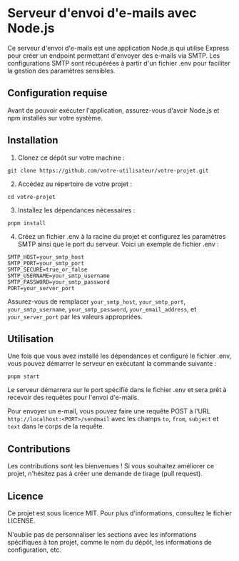 # Serveur d'envoi d'e-mails avec Node.js

Ce serveur d'envoi d'e-mails est une application Node.js qui utilise Express pour créer un endpoint permettant d'envoyer des e-mails via SMTP. Les configurations SMTP sont récupérées à partir d'un fichier .env pour faciliter la gestion des paramètres sensibles.

## Configuration requise

Avant de pouvoir exécuter l'application, assurez-vous d'avoir Node.js et npm installés sur votre système.

## Installation

1. Clonez ce dépôt sur votre machine :

```
git clone https://github.com/votre-utilisateur/votre-projet.git
```

2. Accédez au répertoire de votre projet :

```
cd votre-projet
```

3. Installez les dépendances nécessaires :

```
pnpm install
```

4. Créez un fichier .env à la racine du projet et configurez les paramètres SMTP ainsi que le port du serveur. Voici un exemple de fichier .env :

```
SMTP_HOST=your_smtp_host
SMTP_PORT=your_smtp_port
SMTP_SECURE=true_or_false
SMTP_USERNAME=your_smtp_username
SMTP_PASSWORD=your_smtp_password
PORT=your_server_port
```

Assurez-vous de remplacer `your_smtp_host`, `your_smtp_port`, `your_smtp_username`, `your_smtp_password`, `your_email_address`, et `your_server_port` par les valeurs appropriées.

## Utilisation

Une fois que vous avez installé les dépendances et configuré le fichier .env, vous pouvez démarrer le serveur en exécutant la commande suivante :

```
pnpm start
```

Le serveur démarrera sur le port spécifié dans le fichier .env et sera prêt à recevoir des requêtes pour l'envoi d'e-mails.

Pour envoyer un e-mail, vous pouvez faire une requête POST à l'URL `http://localhost:<PORT>/sendmail` avec les champs `to`, `from`, `subject` et `text` dans le corps de la requête.

## Contributions

Les contributions sont les bienvenues ! Si vous souhaitez améliorer ce projet, n'hésitez pas à créer une demande de tirage (pull request).

## Licence

Ce projet est sous licence MIT. Pour plus d'informations, consultez le fichier LICENSE.

N'oublie pas de personnaliser les sections avec les informations spécifiques à ton projet, comme le nom du dépôt, les informations de configuration, etc.
